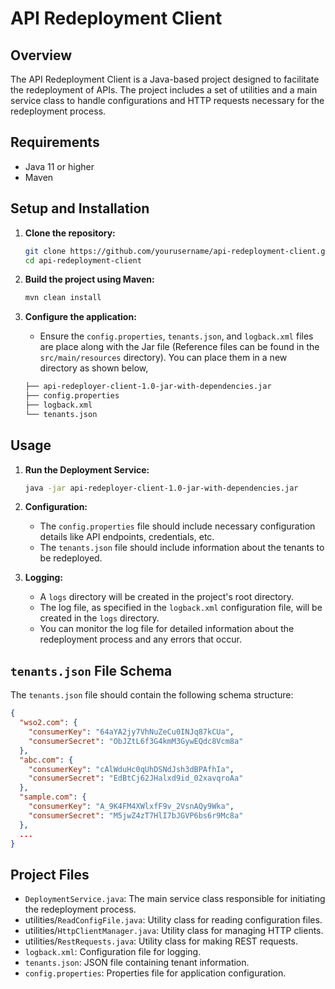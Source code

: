# API Redeployment Client

## Overview
The API Redeployment Client is a Java-based project designed to facilitate the redeployment of APIs. The project includes a set of utilities and a main service class to handle configurations and HTTP requests necessary for the redeployment process.

## Requirements
- Java 11 or higher
- Maven

## Setup and Installation

1. **Clone the repository:**
    ```bash
    git clone https://github.com/yourusername/api-redeployment-client.git
    cd api-redeployment-client
    ```

2. **Build the project using Maven:**
    ```bash
    mvn clean install
    ```
3. **Configure the application:**
    - Ensure the `config.properties`, `tenants.json`, and `logback.xml` files are place along with the Jar file (Reference files can be found in the `src/main/resources` directory). You can place them in a new directory as shown below,
    ```bash
    ├── api-redeployer-client-1.0-jar-with-dependencies.jar
    ├── config.properties
    ├── logback.xml
    └── tenants.json
    ```

## Usage

1. **Run the Deployment Service:**
    ```bash
    java -jar api-redeployer-client-1.0-jar-with-dependencies.jar
    ```

2. **Configuration:**
    - The `config.properties` file should include necessary configuration details like API endpoints, credentials, etc.
    - The `tenants.json` file should include information about the tenants to be redeployed.

3. **Logging:**
    - A `logs` directory will be created in the project's root directory.
    - The log file, as specified in the `logback.xml` configuration file, will be created in the `logs` directory.
    - You can monitor the log file for detailed information about the redeployment process and any errors that occur.

## `tenants.json` File Schema
The `tenants.json` file should contain the following schema structure:
```json
{
  "wso2.com": {
    "consumerKey": "64aYA2jy7VhNuZeCu0INJq87kCUa",
    "consumerSecret": "ObJZtL6f3G4kmM3GywEQdc8Vcm8a"
  },
  "abc.com": {
    "consumerKey": "cAlWduHc0qUhDSNdJsh3dBPAfhIa",
    "consumerSecret": "EdBtCj62JHalxd9id_02xavqroAa"
  },
  "sample.com": {
    "consumerKey": "A_9K4FM4XWlxfF9v_2VsnAQy9Wka",
    "consumerSecret": "M5jwZ4zT7HlI7bJGVP6bs6r9Mc8a"
  },
  ...
}
```

## Project Files
  - `DeploymentService.java`: The main service class responsible for initiating the redeployment process.
  - utilities/`ReadConfigFile.java`: Utility class for reading configuration files.
  - utilities/`HttpClientManager.java`: Utility class for managing HTTP clients.
  - utilities/`RestRequests.java`: Utility class for making REST requests.
  - `logback.xml`: Configuration file for logging.
  - `tenants.json`: JSON file containing tenant information.
  - `config.properties`: Properties file for application configuration.
